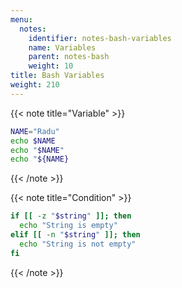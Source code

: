 ```yaml
---
menu:
  notes:
    identifier: notes-bash-variables
    name: Variables
    parent: notes-bash
    weight: 10
title: Bash Variables
weight: 210
---
```


<!-- Variable -->
{{< note title="Variable" >}}

```bash
NAME="Radu"
echo $NAME
echo "$NAME"
echo "${NAME}
```

{{< /note >}}

<!-- Condition -->
{{< note title="Condition" >}}

```bash
if [[ -z "$string" ]]; then
  echo "String is empty"
elif [[ -n "$string" ]]; then
  echo "String is not empty"
fi
```

{{< /note >}}
